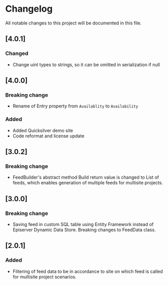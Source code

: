 # Changelog

All notable changes to this project will be documented in this file.

## [4.0.1]
### Changed
- Change uint types to strings, so it can be omitted in serialization if null

## [4.0.0]
### Breaking change
- Rename of Entry property from `Availablity` to `Availability`

### Added
- Added Quicksilver demo site
- Code reformat and license update

## [3.0.2]
### Breaking change

- FeedBuilder's abstract method Build return value is changed to List of feeds, which enables generation of multiple feeds for multisite projects.

## [3.0.0]
### Breaking change
- Saving feed in custom SQL table using Entity Framework instead of Episerver Dynamic Data Store. Breaking changes to FeedData class.

## [2.0.1]
### Added
- Filtering of feed data to be in accordance to site on which feed is called for multisite project scenarios.
